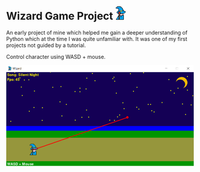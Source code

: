 # Wizard Game Project ![Wizard Logo](/Images/Wizard.png)

An early project of mine which helped me gain a deeper understanding of Python which at the time I was quite unfamiliar with. It was one of my first projects not guided by a tutorial.


Control character using WASD + mouse.

![Wizard Game](/Images/GameDemo.png)
